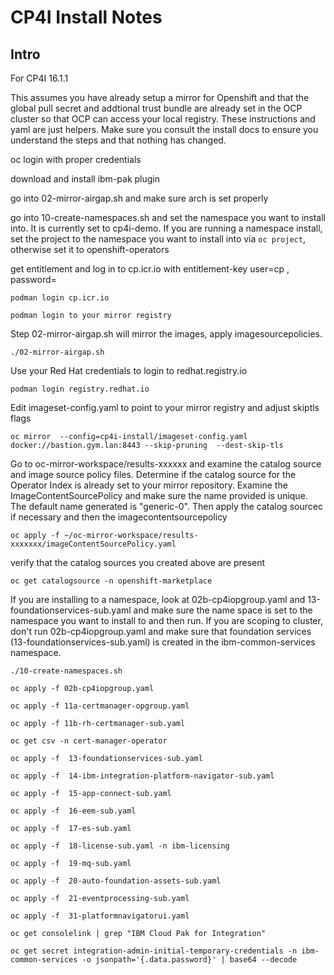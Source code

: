 # CP4I Install Notes
## Intro
For CP4I 16.1.1

This assumes you have already setup a mirror for Openshift and that the global pull secret and addtional trust bundle are already set in the OCP cluster so that OCP can access your local registry. 
These instructions and yaml are just helpers. Make sure you consult the install docs to ensure you understand the steps and that nothing has changed.


oc login with proper credentials

download and install ibm-pak plugin

go into 02-mirror-airgap.sh and make sure arch is set properly

go into 10-create-namespaces.sh and set the namespace you want to install into. It is currently set to cp4i-demo. If you are running a namespace install, set the project to the namespace you want to install into via `oc project`, otherwise set it to openshift-operators

get entitlement and log in to cp.icr.io with entitlement-key user=cp , password=<entitlement-key>

`podman login cp.icr.io`

`podman login to your mirror registry`


Step 02-mirror-airgap.sh will mirror the images, apply imagesourcepolicies.  


`./02-mirror-airgap.sh` 

Use your Red Hat credentials to login to redhat.registry.io 

`podman login registry.redhat.io`

Edit imageset-config.yaml to point to your mirror registry and adjust skiptls flags

`oc mirror  --config=cp4i-install/imageset-config.yaml docker://bastion.gym.lan:8443 --skip-pruning  --dest-skip-tls`

Go to oc-mirror-workspace/results-xxxxxx and examine the catalog source and image source policy files. Determine if the catalog source for the Operator Index is already set to your mirror repository. Examine the ImageContentSourcePolicy and make sure the name provided is unique. The default name generated is "generic-0". Then apply the catalog sourcec if necessary and then the imagecontentsourcepolicy 

`oc apply -f ~/oc-mirror-workspace/results-xxxxxxx/imageContentSourcePolicy.yaml`

verify that the catalog sources you created above are present 

`oc get catalogsource -n openshift-marketplace`

If you are installing to a namespace, look at 02b-cp4iopgroup.yaml and 13-foundationservices-sub.yaml and make sure the name space is set to the namespace you want to install to and then run. If you are scoping to cluster, don't run 02b-cp4iopgroup.yaml and make sure that foundation services (13-foundationservices-sub.yaml) is created in the ibm-common-services namespace.

`./10-create-namespaces.sh`

`oc apply -f 02b-cp4iopgroup.yaml`

`oc apply -f 11a-certmanager-opgroup.yaml`

`oc apply -f 11b-rh-certmanager-sub.yaml`

`oc get csv -n cert-manager-operator`

`oc apply -f  13-foundationservices-sub.yaml`

`oc apply -f  14-ibm-integration-platform-navigator-sub.yaml`

`oc apply -f  15-app-connect-sub.yaml`

`oc apply -f  16-eem-sub.yaml`

`oc apply -f  17-es-sub.yaml`

`oc apply -f  18-license-sub.yaml -n ibm-licensing` 

`oc apply -f  19-mq-sub.yaml`

`oc apply -f  20-auto-foundation-assets-sub.yaml`

`oc apply -f  21-eventprocessing-sub.yaml`

`oc apply -f  31-platformnavigatorui.yaml`

`oc get consolelink | grep "IBM Cloud Pak for Integration"`

`oc get secret integration-admin-initial-temporary-credentials -n ibm-common-services -o jsonpath='{.data.password}' | base64 --decode`

